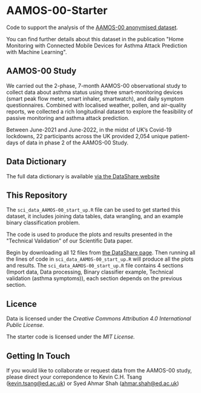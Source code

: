 # AAMOS-00-Starter

Code to support the analysis of the [AAMOS-00 anonymised dataset](https://doi.org/10.7488/ds/3775).

You can find further details about this dataset in the publication "Home Monitoring with Connected Mobile Devices for Asthma Attack Prediction with Machine Learning".


## AAMOS-00 Study 

We carried out the 2-phase, 7-month AAMOS-00 observational study to collect data about asthma status using three smart-monitoring devices (smart peak flow meter, smart inhaler, smartwatch), and daily symptom questionnaires. Combined with localised weather, pollen, and air-quality reports, we collected a rich longitudinal dataset to explore the feasibility of passive monitoring and asthma attack prediction.

Between June-2021 and June-2022, in the midst of UK’s Covid-19 lockdowns, 22 participants across the UK provided 2,054 unique patient-days of data in phase 2 of the AAMOS-00 Study.


## Data Dictionary

The full data dictionary is available [via the DataShare website](https://datashare.ed.ac.uk/bitstream/handle/10283/4761/aamos00_data_dictionary.xlsx)


## This Repository

The `sci_data_AAMOS-00_start_up.R` file can be used to get started this dataset, it includes joining data tables, data wrangling, and an example binary classification problem.

The code is used to produce the plots and results presented in the "Technical Validation" of our Scientific Data paper.

Begin by downloading all 12 files from [the DataShare page](https://doi.org/10.7488/ds/3775). Then running all the lines of code in `sci_data_AAMOS-00_start_up.R` will produce all the plots and results. The `sci_data_AAMOS-00_start_up.R` file contains 4 sections (Import data, Data processing, Binary classifier example, Technical validation (asthma symptoms)), each section depends on the previous section.


## Licence

Data is licensed under the *Creative Commons Attribution 4.0 International Public License.*

The starter code is licensed under the *MIT License.*


## Getting In Touch

If you would like to collaborate or request data from the AAMOS-00 study, please direct your correpondence to Kevin C.H. Tsang (kevin.tsang@ed.ac.uk) or Syed Ahmar Shah (ahmar.shah@ed.ac.uk) 